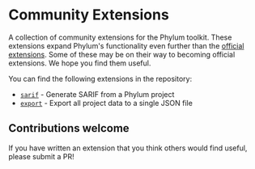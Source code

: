 # Community Extensions

A collection of community extensions for the Phylum toolkit. These extensions
expand Phylum's functionality even further than the
[official extensions](https://github.com/phylum-dev/cli/tree/main/extensions).
Some of these may be on their way to becoming official extensions. We hope you
find them useful.

You can find the following extensions in the repository:

* [`sarif`](./sarif/README.md) - Generate SARIF from a Phylum project
* [`export`](./export/README.md) - Export all project data to a single JSON file

## Contributions welcome

If you have written an extension that you think others would find useful,
please submit a PR!
